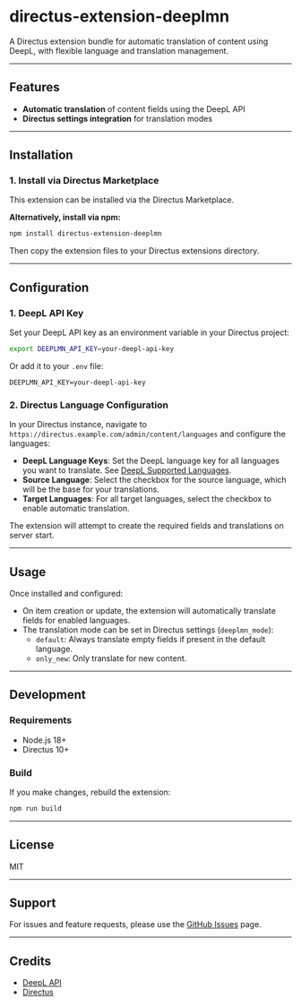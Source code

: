 # directus-extension-deeplmn

A Directus extension bundle for automatic translation of content using DeepL, with flexible language and translation management.

---

## Features

-   **Automatic translation** of content fields using the DeepL API
-   **Directus settings integration** for translation modes

---

## Installation

### 1. Install via Directus Marketplace

This extension can be installed via the Directus Marketplace.

**Alternatively, install via npm:**

```bash
npm install directus-extension-deeplmn
```

Then copy the extension files to your Directus extensions directory.

---

## Configuration

### 1. DeepL API Key

Set your DeepL API key as an environment variable in your Directus project:

```bash
export DEEPLMN_API_KEY=your-deepl-api-key
```

Or add it to your `.env` file:

```
DEEPLMN_API_KEY=your-deepl-api-key
```

### 2. Directus Language Configuration

In your Directus instance, navigate to `https://directus.example.com/admin/content/languages` and configure the languages:

-   **DeepL Language Keys**: Set the DeepL language key for all languages you want to translate. See [DeepL Supported Languages](https://developers.deepl.com/docs/getting-started/supported-languages).
-   **Source Language**: Select the checkbox for the source language, which will be the base for your translations.
-   **Target Languages**: For all target languages, select the checkbox to enable automatic translation.

The extension will attempt to create the required fields and translations on server start.

---

## Usage

Once installed and configured:

-   On item creation or update, the extension will automatically translate fields for enabled languages.
-   The translation mode can be set in Directus settings (`deeplmn_mode`):
    -   `default`: Always translate empty fields if present in the default language.
    -   `only_new`: Only translate for new content.

---

## Development

### Requirements

-   Node.js 18+
-   Directus 10+

### Build

If you make changes, rebuild the extension:

```bash
npm run build
```

---

## License

MIT

---

## Support

For issues and feature requests, please use the [GitHub Issues](https://github.com/MichaelNussbaumerGOWEST/directus-extension-deeplmn/issues) page.

---

## Credits

-   [DeepL API](https://www.deepl.com/docs-api)
-   [Directus](https://directus.io/)
